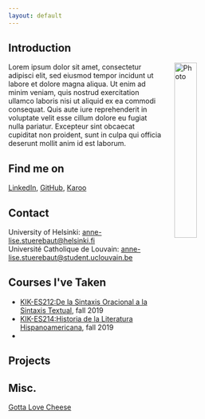 ```yaml
---
layout: default
---
```


## Introduction

<img src="assets/images/me.jpg" alt="Photo" hspace="20" width="30%" align="right"/> Lorem ipsum dolor sit amet, consectetur adipisci elit, sed eiusmod tempor incidunt ut labore et dolore magna aliqua. Ut enim ad minim veniam, quis nostrud exercitation ullamco laboris nisi ut aliquid ex ea commodi consequat. Quis aute iure reprehenderit in voluptate velit esse cillum dolore eu fugiat nulla pariatur. Excepteur sint obcaecat cupiditat non proident, sunt in culpa qui officia deserunt mollit anim id est laborum.

## Find me on

[LinkedIn](https://www.linkedin.com/in/anne-lise-stb-44a333151/), [GitHub](https://github.com/annelisestuerebaut?tab=repositories), [Karoo](https://karoo.me/author/anne-lise-stuerebaut)

## Contact

University of Helsinki: anne-lise.stuerebaut@helsinki.fi   
Université Catholique de Louvain: anne-lise.stuerebaut@student.uclouvain.be  

## Courses I've Taken

* [KIK-ES212:De la Sintaxis Oracional a la Sintaxis Textual](https://courses.helsinki.fi/en/kik-es212/130460263), fall 2019
* [KIK-ES214:Historia de la Literatura Hispanoamericana](https://courses.helsinki.fi/en/kik-es214/129817583), fall 2019
* []()

## Projects

## Misc. 

[Gotta Love Cheese](https://en.wikipedia.org/wiki/Cheese) 